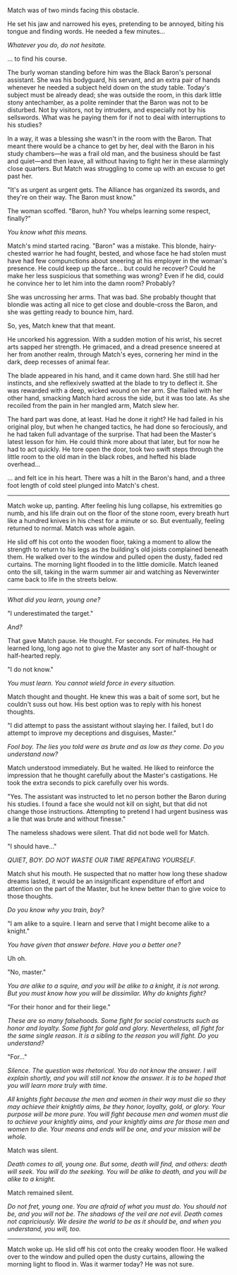 Match was of two minds facing this obstacle.

He set his jaw and narrowed his eyes, pretending to be annoyed, biting his tongue and finding words. He needed a few minutes...

*Whatever you do, do not hesitate.*

... to find his course.

The burly woman standing before him was the Black Baron's personal assistant. She was his bodyguard, his servant, and an extra pair of hands whenever he needed a subject held down on the study table. Today's subject must be already dead; she was outside the room, in this dark little stony antechamber, as a polite reminder that the Baron was not to be disturbed. Not by visitors, not by intruders, and especially not by his sellswords. What was he paying them for if not to deal with interruptions to his studies?

In a way, it was a blessing she wasn't in the room with the Baron. That meant there would be a chance to get by her, deal with the Baron in his study chambers—he was a frail old man, and the business should be fast and quiet—and then leave, all without having to fight her in these alarmingly close quarters. But Match was struggling to come up with an excuse to get past her.

"It's as urgent as urgent gets. The Alliance has organized its swords, and they're on their way. The Baron must know."

The woman scoffed. "Baron, huh? You whelps learning some respect, finally?"

*You know what this means.*

Match's mind started racing. "Baron" was a mistake. This blonde, hairy-chested warrior he had fought, bested, and whose face he had stolen must have had few compunctions about sneering at his employer in the woman's presence. He could keep up the farce... but could he recover? Could he make her less suspicious that something was wrong? Even if he did, could he convince her to let him into the damn room? Probably?

She was uncrossing her arms. That was bad. She probably thought that blondie was acting all nice to get close and double-cross the Baron, and she was getting ready to bounce him, hard.

So, yes, Match knew that that meant.

He uncorked his aggression. With a sudden motion of his wrist, his secret arts sapped her strength. He grimaced, and a dread presence sneered at her from another realm, through Match's eyes, cornering her mind in the dark, deep recesses of animal fear.

The blade appeared in his hand, and it came down hard. She still had her instincts, and she reflexively swatted at the blade to try to deflect it. She was rewarded with a deep, wicked wound on her arm. She flailed with her other hand, smacking Match hard across the side, but it was too late. As she recoiled from the pain in her mangled arm, Match slew her.

The hard part was done, at least. Had he done it right? He had failed in his original ploy, but when he changed tactics, he had done so ferociously, and he had taken full advantage of the surprise. That had been the Master's latest lesson for him. He could think more about that later, but for now he had to act quickly. He tore open the door, took two swift steps through the little room to the old man in the black robes, and hefted his blade overhead...

... and felt ice in his heart.  There was a hilt in the Baron's hand, and a three foot length of cold steel plunged into Match's chest.

---

Match woke up, panting. After feeling his lung collapse, his extremities go numb, and his life drain out on the floor of the stone room, every breath hurt like a hundred knives in his chest for a minute or so. But eventually, feeling returned to normal. Match was whole again.

He slid off his cot onto the wooden floor, taking a moment to allow the strength to return to his legs as the building's old joists complained beneath them. He walked over to the window and pulled open the dusty, faded red curtains. The morning light flooded in to the little domicile. Match leaned onto the sill, taking in the warm summer air and watching as Neverwinter came back to life in the streets below.

---

*What did you learn, young one?*

"I underestimated the target."

*And?*

That gave Match pause. He thought. For seconds. For minutes. He had learned long, long ago not to give the Master any sort of half-thought or half-hearted reply.

"I do not know."

*You must learn. You cannot wield force in every situation.*

Match thought and thought. He knew this was a bait of some sort, but he couldn't suss out how. His best option was to reply with his honest thoughts.

"I did attempt to pass the assistant without slaying her. I failed, but I do attempt to improve my deceptions and disguises, Master."

*Fool boy. The lies you told were as brute and as low as they come. Do you understand now?*

Match understood immediately. But he waited. He liked to reinforce the impression that he thought carefully about the Master's castigations. He took the extra seconds to pick carefully over his words.

"Yes. The assistant was instructed to let no person bother the Baron during his studies. I found a face she would not kill on sight, but that did not change those instructions. Attempting to pretend I had urgent business was a lie that was brute and without finesse."

The nameless shadows were silent. That did not bode well for Match.

"I should have..."

*QUIET, BOY. DO NOT WASTE OUR TIME REPEATING YOURSELF.*

Match shut his mouth. He suspected that no matter how long these shadow dreams lasted, it would be an insignificant expenditure of effort and attention on the part of the Master, but he knew better than to give voice to those thoughts.

*Do you know why you train, boy?*

"I am alike to a squire. I learn and serve that I might become alike to a knight."

*You have given that answer before. Have you a better one?*

Uh oh.

"No, master."

*You are alike to a squire, and you will be alike to a knight, it is not wrong. But you must know how you will be dissimilar. Why do knights fight?*

"For their honor and for their liege."

*These are so many falsehoods. Some fight for social constructs such as honor and loyalty. Some fight for gold and glory. Nevertheless, all fight for the same single reason. It is a sibling to the reason you will fight. Do you understand?*

"For..."

*Silence. The question was rhetorical. You do not know the answer. I will explain shortly, and you will still not know the answer. It is to be hoped that you will learn more truly with time.*

*All knights fight because the men and women in their way must die so they may achieve their knightly aims, be they honor, loyalty, gold, or glory. Your purpose will be more pure. You will fight because men and women must die to achieve your knightly aims, and your knightly aims are for those men and women to die. Your means and ends will be one, and your mission will be whole.*

Match was silent.

*Death comes to all, young one. But some, death will find, and others: death will seek. You will do the seeking. You will be alike to death, and you will be alike to a knight.*

Match remained silent.

*Do not fret, young one. You are afraid of what you must do. You should not be, and you will not be. The shadows of the veil are not evil. Death comes not capriciously. We desire the world to be as it should be, and when you understand, you will, too.*

---

Match woke up. He slid off his cot onto the creaky wooden floor. He walked over to the window and pulled open the dusty curtains, allowing the morning light to flood in. Was it warmer today? He was not sure.